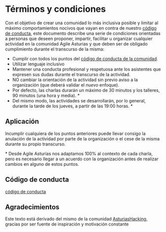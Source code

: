 # Términos y condiciones

Con el objetivo de crear una comunidad lo más inclusiva posible y limitar al máximo comportamientos nocivos que vayan en contra de nuestro [código de conducta](https://github.com/agile-asturias/core/blob/master/coc/CODE_OF_CONDUCT.md), este documento describe una serie de condiciones orientadas a personas que deseen proponer, impartir, facilitar u organizar cualquier actividad en la comunidad Agile Asturias y que deben ser de obligado cumplimiento durante el transcurso de la misma:

- Cumplir con todos los puntos del [código de conducta de la comunidad](https://github.com/agile-asturias/core/blob/master/coc/CODE_OF_CONDUCT.md).
- Utilizar lenguaje inclusivo
- Mantener una conducta profesional y respetuosa ante los asistentes que expresen sus dudas durante el transcurso de la actividad.
- NO cambiar la orientación de la actividad sin previo aviso a la organización (que deberá validar el _nuevo_ enfoque).
- Por defecto, las charlas durarán un máximo de 30 minutos y los talleres, 90 minutos (una hora y media). \*
- Del mismo modo, las actividades se desarrollarán, por lo general, durante la tarde de los jueves, a partir de las 19:00 horas. \*

## Aplicación

Incumplir cualquiera de los puntos anteriores puede llevar consigo la anulación de la actividad por parte de la organización o el cese de la misma durante su propio transcurso.

\* Desde Agile Asturias nos adaptamos 100% al contexto de cada charla, pero es necesario llegar a un acuerdo con la organización antes de realizar cambios en alguno de estos puntos.

## Código de conducta
[código de conducta](https://github.com/agile-asturias/core/blob/master/coc/CODE_OF_CONDUCT.md)

## Agradecimientos
Este texto está derivado del mismo de la comunidad [AsturiasHacking](https://github.com/asturiashacking), gracias por ser fuente de inspiración y motivación constante
